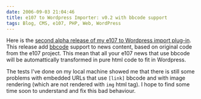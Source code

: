 ```yaml
---
date: 2006-09-03 21:04:46
title: e107 to Wordpress Importer: v0.2 with bbcode support
tags: Blog, CMS, e107, PHP, Web, WordPress
---
```


Here is the [second alpha release of my e107 to Wordpress import plug-in](https://wordpress.org/extend/plugins/e107-importer/). This release add [bbcode](https://en.wikipedia.org/wiki/BBCode) support to news content, based on original code from the e107 project. This mean that all your e107 news that use bbcode will be automattically transformed in pure html code to fit in Wordpress.

The tests I've done on my local machine showed me that there is still some problems with embedded URLs that use `[link]` bbcode and with image rendering (which are not rendered with `img` html tag). I hope to find some time soon to understand and fix this bad behaviour.
